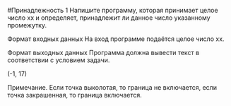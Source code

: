 #Принадлежность 1
Напишите программу, которая принимает целое число xx и определяет, принадлежит ли данное число указанному промежутку. 

Формат входных данных
На вход программе подаётся целое число xx.

Формат выходных данных
Программа должна вывести текст в соответствии с условием задачи.

(-1, 17)

Примечание. Если точка выколотая, то граница не включается, если точка закрашенная, то граница включается.